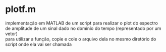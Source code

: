 # plotf.m
implementação em MATLAB de um script para realizar o plot do espectro de amplitude de um sinal dado no domínio do tempo (representado por um vetor)<br>
para utilizar a função, copie e cole o arquivo dela no mesmo diretório do script onde ela vai ser chamada<br>
